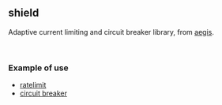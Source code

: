 ## shield

Adaptive current limiting and circuit breaker library, from [aegis](https://github.com/go-kratos/aegis).

<br>

### Example of use

- [ratelimit](ratelimit/README.md)
- [circuit breaker](circuitbreaker/README.md)
